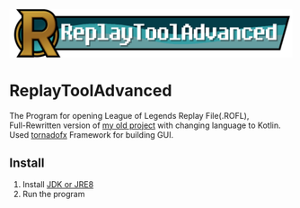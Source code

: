 ![](src/main/resources/ReplayToolAdvancedLogo.png)
# ReplayToolAdvanced
The Program for opening League of Legends Replay File(.ROFL),  
Full-Rewritten version of [my old project](https://github.com/MellDa1024/ReplayToolAdvancedPython) with changing language to Kotlin.  
Used [tornadofx](https://github.com/edvin/tornadofx) Framework for building GUI.

## Install
1. Install [JDK or JRE8](https://www.java.com/en/download/manual.jsp)
2. Run the program 
